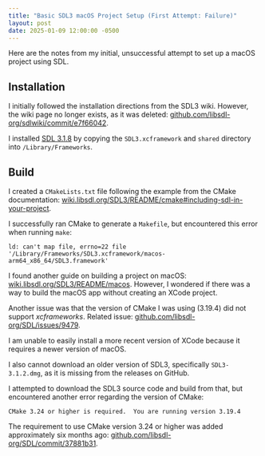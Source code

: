 ```yaml
---
title: "Basic SDL3 macOS Project Setup (First Attempt: Failure)"
layout: post
date: 2025-01-09 12:00:00 -0500
---
```


Here are the notes from my initial, unsuccessful attempt to set up a macOS project using SDL.

## Installation

I initially followed the installation directions from the SDL3 wiki. However, the wiki page no longer exists, as it was deleted: [github.com/libsdl-org/sdlwiki/commit/e7f66042](https://github.com/libsdl-org/sdlwiki/commit/e7f66042).

I installed [SDL 3.1.8](https://github.com/libsdl-org/SDL/releases/tag/preview-3.1.8) by copying the `SDL3.xcframework` and `shared` directory into `/Library/Frameworks`.

## Build

I created a `CMakeLists.txt` file following the example from the CMake documentation: [wiki.libsdl.org/SDL3/README/cmake#including-sdl-in-your-project](https://wiki.libsdl.org/SDL3/README/cmake#including-sdl-in-your-project).

I successfully ran CMake to generate a `Makefile`, but encountered this error when running `make`:

```
ld: can't map file, errno=22 file '/Library/Frameworks/SDL3.xcframework/macos-arm64_x86_64/SDL3.framework'
```

I found another guide on building a project on macOS: [wiki.libsdl.org/SDL3/README/macos](https://wiki.libsdl.org/SDL3/README/macos). However, I wondered if there was a way to build the macOS app without creating an XCode project.

Another issue was that the version of CMake I was using (3.19.4) did not support *xcframeworks*. Related issue: [github.com/libsdl-org/SDL/issues/9479](https://github.com/libsdl-org/SDL/issues/9479).

I am unable to easily install a more recent version of XCode because it requires a newer version of macOS.

I also cannot download an older version of SDL3, specifically `SDL3-3.1.2.dmg`, as it is missing from the releases on GitHub.

I attempted to download the SDL3 source code and build from that, but encountered another error regarding the version of CMake:

```
CMake 3.24 or higher is required.  You are running version 3.19.4
```

The requirement to use CMake version 3.24 or higher was added approximately six months ago: [github.com/libsdl-org/SDL/commit/37881b31](https://github.com/libsdl-org/SDL/commit/37881b31).
